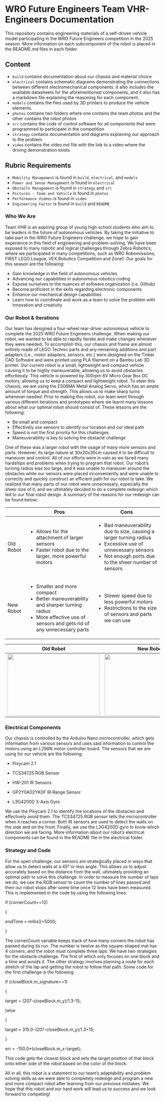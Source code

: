 WRO Future Engineers Team VHR-Engineers Documentation
====

This repository contains engineering materials of a self-driven vehicle model participating in the WRO Future Engineers competition in the 2025 season. More information on each subcomponent of the robot is placed in the README.md files in each folder.

## Content
* `build` contains documentation about our chassis and material choice
* `electrical` contains schematic diagrams demonstrating the connections between different electromechanical components. It also includes the available datasheets for the aforementioned components, and it also has a markdown file explaining the reasoning for each component.
* `models` contains the files used by 3D printers to produce the vehicle elements.
* `photos` contains two folders where one contains the team photos and the other contains the robot photos
* `src` contains the code of control software for all components that were programmed to participate in the competition
* `strategy` contains documentation and diagrams explaining our approach to the problem
* `video` contains the video.md file with the link to a video where the driving demonstration exists

## Rubric Requirements
* `Mobility Management` is found in `build`, `electrical`, and `models`
* `Power and Sense Management` is found in `electrical`
* `Obstacle Management` is found in `strategy` and `src`
* `Pictures - Team and Vehicle` is found in `photos`
* `Performance Videos` is found in `video`
* `Engineering Factor` is found in `build` and `README`


### Who We Are
Team VHR is an aspiring group of young high school students who aim to be leaders in the future of autonomous vehicles. By taking the initiative to take part in the WRO Future Engineers challenge, we hope to gain experience in this field of engineering and problem-solving. We have been exposed to many robotic and logical challenges through Zebra Robotics, where we participated in many competitions, such as WRO Robomissions, FIRST LEGO League, VEX Robotics Competition and Zone1. Our goals for this season are the following:
- Gain knowledge in the field of autonomous vehicles
- Advancing our capabilities in autonomous robotics coding
- Expose ourselves to the nuances of software organization (i.e. Github)
- Become proficient in the skills regarding electronic components
- Enhance our mechanical design capabilities
- Learn how to coordinate and work as a team to solve the problem with innovation and creativity

### Our Robot & Iterations
Our team has designed a four-wheel rear-driver autonomous vehicle to complete the 2025 WRO Future Engineers challenge. When making our robot, we wanted to be able to rapidly iterate and make changes whenever they were needed. To accomplish this, our chassis and frame are almost entirely made of LEGO Technic parts and any remaining additions and part adapters (i.e., motor adapters, sensors, etc.) were designed on the Tinker CAD Software and were printed using PLA filament on a Bambu Lab 3D printer. Our current robot is a small, lightweight and compact vehicle causing it to be highly maneuverable, allowing us to avoid obstacles effortlessly. This vehicle is powered by 300rpm 6V Micro Gear Box DC motors, allowing us to keep a compact and lightweight robot. To steer this chassis, we are using the ES08MA Metal Analog Servo, which has an ample amount of torque and strength. This allows us to make sharp turns whenever needed.
Prior to making this robot, our team went through various different iterations and prototypes where we learnt many lessons about what our optimal robot should consist of. These lessons are the following:
- Be small and compact
- Effectively use sensors to identify our location and our ideal path
- Speed is not the first priority for this challenges
- Maneuverability is key to solving the obstacle challenge

One of these was a larger robot with the usage of many more sensors and parts. However, its large nature at 30x20x30cm caused it to be difficult to maneuver and control. All of our efforts were in vain as we faced many hardships and problems when trying to program that robot. Our robot’s turning radius was too large, and it was unable to maneuver around the obstacles while our sensors were placed inconveniently and were unable to correctly and quickly construct an efficient path for our robot to take. We realized that many parts of our robot were unnecessary, especially the sheer size of it, and we ultimately decided to do a complete redesign which led to our final robot design. A summary of the reasons for our redesign can be found below:

|   | Pros | Cons |
| - | ----------| ----------|
| Old Robot | <ul><li>Allows for the attachment of larger sensors</li><li>Faster robot due to the larger, more powerful motors</li></ul> | <ul><li>Bad maneuverability due to size, causing a larger turning radius</li><li>Excessive use of unnecessary sensors</li><li>Not enough ports due to the sheer number of sensors</li></ul> |
| New Robot | <ul><li>Smaller and more compact</li><li>Better maneuverability and sharper turning radius</li><li>More effective use of sensors and gets rid of any unnecessary parts</li></ul> | <ul><li>Slower speed due to less powerful motors</li><li>Restrictions to the size of sensors and parts we can use</li></ul> |

| Old Robot | New Robot |
| --------- | --------- |
| <img src="https://drive.google.com/uc?id=1RlZYskqQS1ByvdWUU-VYG0KftsT1Hhgg" width="300" height="200" /> | <img src="https://drive.google.com/uc?id=1vywV_2QEjR2MpFHMMntFpNzQ3LMgPVq5" width="300" height="200" /> |

### Electrical Components
Our chassis is controlled by the Arduino Nano microcontroller, which gets information from various sensors and uses said information to control the motors using an L298N motor controller board. The sensors that we are using for our vehicle are the following:
- Pixycam 2.1
- TCS34725 RGB Sensor

- HW-201 IR Sensors
- GP2Y0A02YK0F IR Range Sensor
- L3G4200D 3-Axis Gyro

We use the Pixycam 2.1 to identify the locations of the obstacles and effectively avoid them. The TCS34725 RGB sensor tells the microcontroller when it reaches a corner. Both IR sensors are used to detect the walls on the side and on the front. Finally, we use the L3G4200D gyro to know which direction we are facing. More information about our robot’s electrical components can be found in the README file in the electrical folder.

### Strategy and Code
For the open challenge, our sensors are strategically placed in ways that allow us to detect walls at a 45° or less angle. This allows us to adjust accurately based on the distance from the wall, ultimately providing an optimal path to solve this challenge. In order to measure the number of laps we do, we use the RGB sensor to count the number of lines passed and then our robot stops after some time once 12 lines have been measured. This is implemented in the code by using the following lines:

if (cornerCount==12)

{

  endTime = millis()+5000;
  
}

The cornerCount variable keeps track of how many corners the robot has passed during its run. The number is twelve as the square-shaped mat has 4 corners, and the robot must complete three laps.
We have two strategies for the obstacle challenge. The first of which only focuses on one block and a time and avoids it. The other strategy involves planning a route for each stretch of the lap and getting the robot to follow that path. Some code for the first challenge is the following:

if (closeBlock.m_signature==1)

{

target = (207-closeBlock.m_y)/1.3-15;

}else

{

target = 315.0-(207-closeBlock.m_y)/1.3+15;

}

err = -150.0*(closeBlock.m_x-target);

This code gets the closest block and sets the target position of that block onto either side of the robot based on the color of the block.

All in all, this robot is a statement to our team’s adaptability and problem solving skills as we were able to completely redesign and program a new and more compact robot after learning from our previous mistakes. We hope that this robot and our hard work will lead us to success and we look forward to competing!
